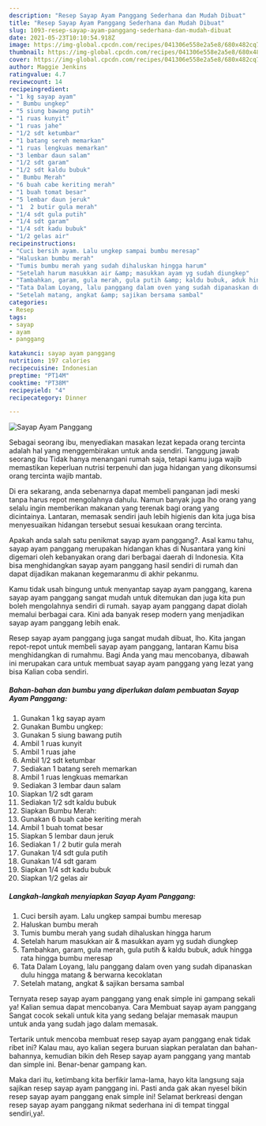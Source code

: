 ```yaml
---
description: "Resep Sayap Ayam Panggang Sederhana dan Mudah Dibuat"
title: "Resep Sayap Ayam Panggang Sederhana dan Mudah Dibuat"
slug: 1093-resep-sayap-ayam-panggang-sederhana-dan-mudah-dibuat
date: 2021-05-23T10:10:54.918Z
image: https://img-global.cpcdn.com/recipes/041306e558e2a5e8/680x482cq70/sayap-ayam-panggang-foto-resep-utama.jpg
thumbnail: https://img-global.cpcdn.com/recipes/041306e558e2a5e8/680x482cq70/sayap-ayam-panggang-foto-resep-utama.jpg
cover: https://img-global.cpcdn.com/recipes/041306e558e2a5e8/680x482cq70/sayap-ayam-panggang-foto-resep-utama.jpg
author: Maggie Jenkins
ratingvalue: 4.7
reviewcount: 14
recipeingredient:
- "1 kg sayap ayam"
- " Bumbu ungkep"
- "5 siung bawang putih"
- "1 ruas kunyit"
- "1 ruas jahe"
- "1/2 sdt ketumbar"
- "1 batang sereh memarkan"
- "1 ruas lengkuas memarkan"
- "3 lembar daun salam"
- "1/2 sdt garam"
- "1/2 sdt kaldu bubuk"
- " Bumbu Merah"
- "6 buah cabe keriting merah"
- "1 buah tomat besar"
- "5 lembar daun jeruk"
- "1  2 butir gula merah"
- "1/4 sdt gula putih"
- "1/4 sdt garam"
- "1/4 sdt kadu bubuk"
- "1/2 gelas air"
recipeinstructions:
- "Cuci bersih ayam. Lalu ungkep sampai bumbu meresap"
- "Haluskan bumbu merah"
- "Tumis bumbu merah yang sudah dihaluskan hingga harum"
- "Setelah harum masukkan air &amp; masukkan ayam yg sudah diungkep"
- "Tambahkan, garam, gula merah, gula putih &amp; kaldu bubuk, aduk hingga rata hingga bumbu meresap"
- "Tata Dalam Loyang, lalu panggang dalam oven yang sudah dipanaskan dulu hingga matang &amp; berwarna kecoklatan"
- "Setelah matang, angkat &amp; sajikan bersama sambal"
categories:
- Resep
tags:
- sayap
- ayam
- panggang

katakunci: sayap ayam panggang 
nutrition: 197 calories
recipecuisine: Indonesian
preptime: "PT14M"
cooktime: "PT38M"
recipeyield: "4"
recipecategory: Dinner

---
```



![Sayap Ayam Panggang](https://img-global.cpcdn.com/recipes/041306e558e2a5e8/680x482cq70/sayap-ayam-panggang-foto-resep-utama.jpg)

Sebagai seorang ibu, menyediakan masakan lezat kepada orang tercinta adalah hal yang menggembirakan untuk anda sendiri. Tanggung jawab seorang ibu Tidak hanya menangani rumah saja, tetapi kamu juga wajib memastikan keperluan nutrisi terpenuhi dan juga hidangan yang dikonsumsi orang tercinta wajib mantab.

Di era  sekarang, anda sebenarnya dapat membeli panganan jadi meski tanpa harus repot mengolahnya dahulu. Namun banyak juga lho orang yang selalu ingin memberikan makanan yang terenak bagi orang yang dicintainya. Lantaran, memasak sendiri jauh lebih higienis dan kita juga bisa menyesuaikan hidangan tersebut sesuai kesukaan orang tercinta. 



Apakah anda salah satu penikmat sayap ayam panggang?. Asal kamu tahu, sayap ayam panggang merupakan hidangan khas di Nusantara yang kini digemari oleh kebanyakan orang dari berbagai daerah di Indonesia. Kita bisa menghidangkan sayap ayam panggang hasil sendiri di rumah dan dapat dijadikan makanan kegemaranmu di akhir pekanmu.

Kamu tidak usah bingung untuk menyantap sayap ayam panggang, karena sayap ayam panggang sangat mudah untuk ditemukan dan juga kita pun boleh mengolahnya sendiri di rumah. sayap ayam panggang dapat diolah memalui berbagai cara. Kini ada banyak resep modern yang menjadikan sayap ayam panggang lebih enak.

Resep sayap ayam panggang juga sangat mudah dibuat, lho. Kita jangan repot-repot untuk membeli sayap ayam panggang, lantaran Kamu bisa menghidangkan di rumahmu. Bagi Anda yang mau mencobanya, dibawah ini merupakan cara untuk membuat sayap ayam panggang yang lezat yang bisa Kalian coba sendiri.

<!--inarticleads1-->

##### Bahan-bahan dan bumbu yang diperlukan dalam pembuatan Sayap Ayam Panggang:

1. Gunakan 1 kg sayap ayam
1. Gunakan  Bumbu ungkep:
1. Gunakan 5 siung bawang putih
1. Ambil 1 ruas kunyit
1. Ambil 1 ruas jahe
1. Ambil 1/2 sdt ketumbar
1. Sediakan 1 batang sereh memarkan
1. Ambil 1 ruas lengkuas memarkan
1. Sediakan 3 lembar daun salam
1. Siapkan 1/2 sdt garam
1. Sediakan 1/2 sdt kaldu bubuk
1. Siapkan  Bumbu Merah:
1. Gunakan 6 buah cabe keriting merah
1. Ambil 1 buah tomat besar
1. Siapkan 5 lembar daun jeruk
1. Sediakan 1 / 2 butir gula merah
1. Gunakan 1/4 sdt gula putih
1. Gunakan 1/4 sdt garam
1. Siapkan 1/4 sdt kadu bubuk
1. Siapkan 1/2 gelas air




<!--inarticleads2-->

##### Langkah-langkah menyiapkan Sayap Ayam Panggang:

1. Cuci bersih ayam. Lalu ungkep sampai bumbu meresap
1. Haluskan bumbu merah
1. Tumis bumbu merah yang sudah dihaluskan hingga harum
1. Setelah harum masukkan air &amp; masukkan ayam yg sudah diungkep
1. Tambahkan, garam, gula merah, gula putih &amp; kaldu bubuk, aduk hingga rata hingga bumbu meresap
1. Tata Dalam Loyang, lalu panggang dalam oven yang sudah dipanaskan dulu hingga matang &amp; berwarna kecoklatan
1. Setelah matang, angkat &amp; sajikan bersama sambal




Ternyata resep sayap ayam panggang yang enak simple ini gampang sekali ya! Kalian semua dapat mencobanya. Cara Membuat sayap ayam panggang Sangat cocok sekali untuk kita yang sedang belajar memasak maupun untuk anda yang sudah jago dalam memasak.

Tertarik untuk mencoba membuat resep sayap ayam panggang enak tidak ribet ini? Kalau mau, ayo kalian segera buruan siapkan peralatan dan bahan-bahannya, kemudian bikin deh Resep sayap ayam panggang yang mantab dan simple ini. Benar-benar gampang kan. 

Maka dari itu, ketimbang kita berfikir lama-lama, hayo kita langsung saja sajikan resep sayap ayam panggang ini. Pasti anda gak akan nyesel bikin resep sayap ayam panggang enak simple ini! Selamat berkreasi dengan resep sayap ayam panggang nikmat sederhana ini di tempat tinggal sendiri,ya!.

